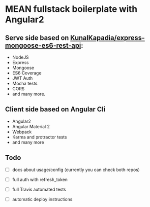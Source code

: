 # MEAN fullstack boilerplate with Angular2

## Serve side based on [KunalKapadia/express-mongoose-es6-rest-api](https://github.com/KunalKapadia/express-mongoose-es6-rest-api):
- NodeJS
- Express
- Mongoose
- ES6 Coverage
- JWT Auth
- Mocha tests
- CORS
- and many more.

## Client side based on Angular Cli
- Angular2
- Angular Material 2
- Webpack
- Karma and protractor tests
- and many more

## Todo
- [ ] docs about usage/config (currently you can check both repos)
- [ ] full auth with refresh_token
- [ ] full Travis automated tests
- [ ] automatic deploy instructions

